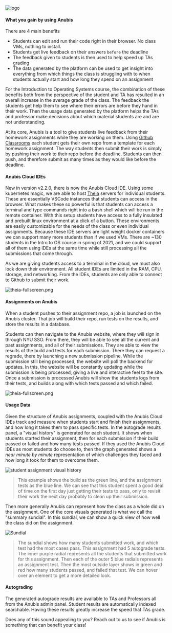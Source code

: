 ![logo](/logocenter.png)

#### What you gain by using Anubis

There are 4 main benefits
- Students can edit and run their code right in their browser. No class VMs, nothing to install.
- Students get live feedback on their answers `before` the deadline
- The feedback given to students is then used to help speed up TAs grading
- The data generated by the platform can be used to get insight into everything from which things the class is struggling with to when students actually start and how long they spend on an assignment

For the Introduction to Operating Systems course, the combination of these
benefits both from the perspective of the student and TA has resulted in
an overall increase in the average grade of the class. The feedback the
students get help them to see where their errors are before they hand in
their work. Then the usage data generated by the platform helps the TAs and
professor make decisions about which material students are and are not
understanding.

At its core, Anubis is a tool to give students live feedback from their homework
assignments
while they are working on them. Using [Github Classrooms](https://classroom.github.com/)
each student gets their
own repo from a template
for each homework assignment. The way students then submit their work
is simply by pushing their work to their repo before the deadline. Students can
then push, and therefore submit as many times as
they would like before the deadline.

#### Anubis Cloud IDEs

New in version v2.2.0, there is now the Anubis Cloud IDE. Using some
kubernetes magic, we are able to
host [Theia](https://theia-ide.org/) servers for individual students.
These are essentially VSCode instances
that students can access in the browser. What makes these so powerful
is that students can access a terminal
and type commands right into a bash shell which will be run in the
remote container. With this setup students
have access to a fully insulated and prebuilt linux
environment at a click of a button. These environments are easily customizable
for the needs of the class or even individual assignments. Because these
IDE servers are light weight docker containers we can support
many more students than if we used VMs. There are ~130 students in the Intro
to OS course in spring of 2021, and we could support all of them
using IDEs at the same time while still processing all the submissions that
come through.

As we are giving students access to a terminal in the cloud, we must also lock
down their environment. All student IDEs are limited in the RAM, CPU, storage,
and networking. From the IDEs, students are only able to connect to Github to
submit their work.

![theia-fullscreen.png](/api/public/static/c99e89d478b73ad6)

#### Assignments on Anubis

When a student pushes to their assignment repo, a job is launched on the Anubis
cluster. That job will build
their repo, run tests on the results, and store the results in a database.

Students can then navigate to the Anubis website, where
they will sign in through NYU SSO.
From there,
they will be able to see all the current and past assignments,
and all of their submissions. They are able
to view the results of the build and tests for each submission.
There they can request a regrade,
there by launching a new submission pipeline. While the submission
still being processed, the website will poll
the backend for updates. In this, the website will be constantly
updating while the submission is being
processed, giving a live and interactive feel to the site. Once
a submission is processed Anubis will show
the students logs from their tests, and builds along with which
tests passed and which failed.

![theia-fullscreen.png](/api/public/static/82255026ec8ec6d2)

#### Usage Data

Given the structure of Anubis assignments, coupled with the Anubis Cloud IDEs
track and measure when students start and finish their assignments, and how long
it takes them to pass specific tests. In the autograde results panel, a &quot;visual
history&quot; is generated for each student. It shows when students started their
assignment, then for each submission if their build passed or failed and how many
tests passed. If they used the Anubis Cloud IDEs as most students do choose to, then
the graph generated shows a *near minute by minute* representation of which challenges
they faced and how long it took for them to overcome them.

![student assignment visual history](/api/public/static/000e6a27e2f9a14d)

 > This example shows the build as the green line, and the assignment tests as the blue line.
We can see that this student spent a good deal of time on the first day just getting their
tests to pass, only to revisit their work the next day probably to clean up their submission.


Then more generally Anubis can represent how the class as a whole did on
the assignment. One of the core visuals generated is what we call the
&quot;summary sundial&quot;. In this sundial, we can
show a quick view of how well the class did on the assignment.

![Sundial](/api/public/static/a9e88ca0a6b55d34)

 > The sundial shows how many students submitted work, and which test had the most cases pass.
This assignment had 5 autograde tests. The inner purple radial represents all the students that
submitted work for this assignment. Then each of the outer 5 blue radials represents an assignment
test. Then the most outside layer shows in green and red how many students passed, and failed
that test. We can hover over an element to get a more detailed look.

#### Autograding

The generated autograde results are available to TAs and Professors all
from the Anubis admin panel. Student results are automatically indexed
searchable. Having these results greatly increase the speed that TAs
grade.

Does any of this sound appealing to you? Reach out to us to see if Anubis is
something that can benefit your class!
